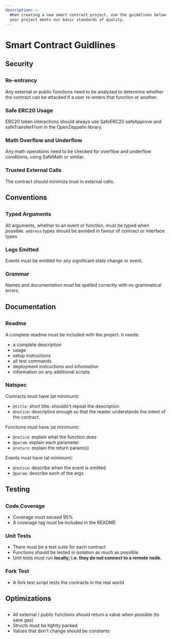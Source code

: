 ```yaml
---
description: >-
  When creating a new smart contract project, use the guidelines below to ensure
  your project meets our basic standards of quality.
---
```


# Smart Contract Guidlines

## Security <a id="security"></a>

##  <a id="security"></a>

### Re-entrancy <a id="re-entrancy"></a>

Any external or public functions need to be analyzed to determine whether the contract can be attacked if a user re-enters that function or another.

### Safe ERC20 Usage <a id="safe-erc20-usage"></a>

ERC20 token interactions should always use SafeERC20 safeApprove and safeTransferFrom in the OpenZeppelin library.

### Math Overflow and Underflow <a id="math-overflow-and-underflow"></a>

Any math operations need to be checked for overflow and underflow conditions, using SafeMath or similar.

### Trusted External Calls <a id="trusted-external-calls"></a>

The contract should minimize trust in external calls.

## Conventions <a id="conventions"></a>

##  <a id="conventions"></a>

### Typed Arguments <a id="typed-arguments"></a>

All arguments, whether to an event or function, must be typed when possible. `address` types should be avoided in favour of contract or interface types

### Logs Emitted <a id="logs-emitted"></a>

Events must be emitted for any significant state change or event.

### Grammar <a id="grammar"></a>

Names and documentation must be spelled correctly with no grammatical errors.

## Documentation <a id="documentation"></a>

##  <a id="documentation"></a>

### Readme <a id="readme"></a>

A complete readme must be included with the project. It needs:

* a complete description
* usage
* setup instructions
* all test commands
* deployment instructions and information
* information on any additional scripts

### Natspec <a id="natspec"></a>

Contracts must have \(at minimum\):

* `@title`: short title. shouldn't repeat the description
* `@notice`: descriptive enough so that the reader understands the intent of the contract.

Functions must have \(at minimum\):

* `@notice`: explain what the function does
* `@param`: explain each parameter
* `@return`: explain the return param\(s\)

Events must have \(at minimum\):

* `@notice`: describe when the event is emitted
* `@param`: describe each of the args

## Testing <a id="testing"></a>

##  <a id="testing"></a>

### Code Coverage <a id="code-coverage"></a>

* Coverage must exceed 95%
* A coverage tag must be included in the README

### Unit Tests <a id="unit-tests"></a>

* There must be a test suite for each contract
* Functions should be tested in isolation as much as possible
* Unit tests must run **locally; i.e. they do not connect to a remote node.**

### Fork Test <a id="fork-test"></a>

* A fork test script tests the contracts in the real world

## Optimizations <a id="optimizations"></a>

##  <a id="optimizations"></a>

* All external / public functions should return a value when possible \(to save gas\)
* Structs must be tightly packed
* Values that don't change should be constants

